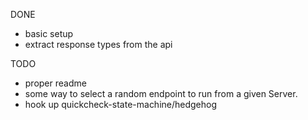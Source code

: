 DONE
- basic setup
- extract response types from the api

TODO
- proper readme
- some way to select a random endpoint to run from a given Server.
- hook up quickcheck-state-machine/hedgehog
